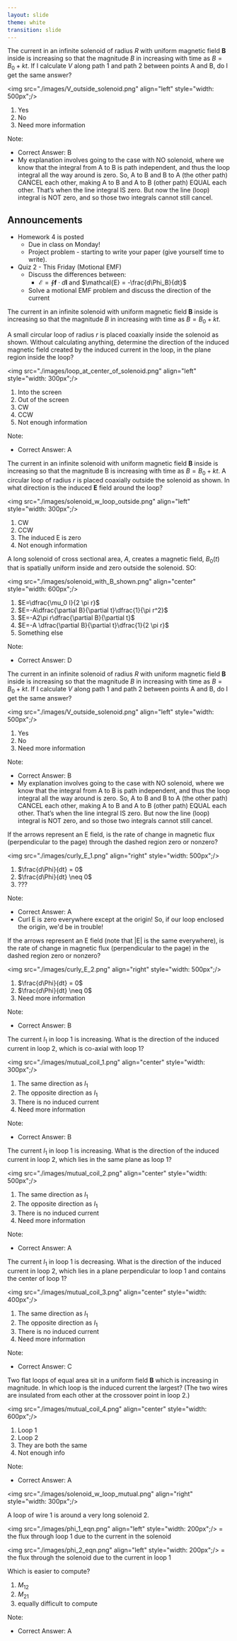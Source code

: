 ```yaml
---
layout: slide
theme: white
transition: slide
---
```


<section data-markdown>

The current in an infinite solenoid of radius $R$ with uniform magnetic field $\mathbf{B}$ inside is increasing so that the magnitude $B$ in increasing with time as $B=B_0+kt$.  If I calculate $V$ along path 1 and path 2 between points A and B, do I get the same answer?

<img src="./images/V_outside_solenoid.png" align="left" style="width: 500px";/>


1. Yes
2. No
3. Need more information

Note:
* Correct Answer: B
* My explanation involves going to the case with NO solenoid, where we know that the integral from A to B is path independent, and thus the loop integral all the way around is zero. So, A to B and B to A (the other path) CANCEL each other, making A to B and A to B (other path) EQUAL each other. That’s when the line integral IS zero. But now the line (loop) integral is NOT zero, and so those two integrals cannot still cancel.

</section>

<section data-markdown>

## Announcements

* Homework 4 is posted
  * Due in class on Monday!
  * Project problem - starting to write your paper (give yourself time to write).
* Quiz 2 - This Friday (Motional EMF)
  * Discuss the differences between:
    * $\mathcal{E} = \oint \mathbf{f} \cdot d\mathbf{l}$ and $\mathcal{E} = -\frac{d\Phi_B}{dt}$
  * Solve a motional EMF problem and discuss the direction of the current

</section>

<section data-markdown>

The current in an infinite solenoid with uniform magnetic field $\mathbf{B}$ inside is increasing so that the magnitude $B$ in increasing with time as $B=B_0+kt$.

A small circular loop of radius $r$ is placed coaxially inside the solenoid as shown.  Without calculating anything, determine the direction of the induced magnetic field created by the induced current in the loop, in the plane region inside the loop?

<img src="./images/loop_at_center_of_solenoid.png" align="left" style="width: 300px";/>


1. Into the screen
2. Out of the screen
3. CW
4. CCW
5. Not enough information

Note:
* Correct Answer: A
</section>

<section data-markdown>

The current in an infinite solenoid with uniform magnetic field $\mathbf{B}$ inside is increasing so that the magnitude B is increasing with time as $B=B_0+kt$. A circular loop of radius $r$ is placed coaxially outside the solenoid as shown.  In what direction is the induced $\mathbf{E}$ field around the loop?

<img src="./images/solenoid_w_loop_outside.png" align="left" style="width: 300px";/>


1. CW
2. CCW
3. The induced E is zero
4. Not enough information


</section>

<section data-markdown>

A long solenoid of cross sectional area, $A$, creates a magnetic field, $B_0(t)$ that is spatially uniform inside and zero outside the solenoid. SO:

<img src="./images/solenoid_with_B_shown.png" align="center" style="width: 600px";/>


1. $E=\dfrac{\mu_0 I}{2 \pi r}$
2. $E=-A\dfrac{\partial B}{\partial t}\dfrac{1}{\pi r^2}$
3. $E=-A2\pi r\dfrac{\partial B}{\partial t}$
4. $E=-A \dfrac{\partial B}{\partial t}\dfrac{1}{2 \pi r}$
5. Something else

Note:
* Correct Answer: D

</section>

<section data-markdown>

The current in an infinite solenoid of radius $R$ with uniform magnetic field $\mathbf{B}$ inside is increasing so that the magnitude $B$ in increasing with time as $B=B_0+kt$.  If I calculate $V$ along path 1 and path 2 between points A and B, do I get the same answer?

<img src="./images/V_outside_solenoid.png" align="left" style="width: 500px";/>


1. Yes
2. No
3. Need more information

Note:
* Correct Answer: B
* My explanation involves going to the case with NO solenoid, where we know that the integral from A to B is path independent, and thus the loop integral all the way around is zero. So, A to B and B to A (the other path) CANCEL each other, making A to B and A to B (other path) EQUAL each other. That’s when the line integral IS zero. But now the line (loop) integral is NOT zero, and so those two integrals cannot still cancel.

</section>

<section data-markdown>

If the arrows represent an E field, is the rate of change in magnetic flux (perpendicular to the page) through the dashed region zero or nonzero?

<img src="./images/curly_E_1.png" align="right" style="width: 500px";/>

1. $\frac{d\Phi}{dt} = 0$
2. $\frac{d\Phi}{dt} \neq 0$
3. ???

Note:
* Correct Answer: A
* Curl E is zero everywhere except at the origin! So, if our loop enclosed the origin, we'd be in trouble!

</section>

<section data-markdown>
If the arrows represent an E field (note that |E| is the same everywhere), is the rate of change in magnetic flux (perpendicular to the page) in the dashed region zero or nonzero?


<img src="./images/curly_E_2.png" align="right" style="width: 500px";/>

1. $\frac{d\Phi}{dt} = 0$
2. $\frac{d\Phi}{dt} \neq 0$
3. Need more information

Note:
* Correct Answer: B

</section>

<section data-markdown>

The current $I_1$ in loop 1 is increasing. What is the direction of the induced current in loop 2, which is co-axial with loop 1?

<img src="./images/mutual_coil_1.png" align="center" style="width: 300px";/>

1. The same direction as $I_1$
2. The opposite direction as $I_1$
3. There is no induced current
4. Need more information

Note:
* Correct Answer: B
</section>

<section data-markdown>

The current $I_1$ in loop 1 is increasing. What is the direction of the induced current in loop 2, which lies in the same plane as loop 1?

<img src="./images/mutual_coil_2.png" align="center" style="width: 500px";/>

1. The same direction as $I_1$
2. The opposite direction as $I_1$
3. There is no induced current
4. Need more information

Note:
* Correct Answer: A
</section>

<section data-markdown>

The current $I_1$ in loop 1 is decreasing. What is the direction of the induced current in loop 2, which lies in a plane perpendicular to loop 1 and contains the center of loop 1?

<img src="./images/mutual_coil_3.png" align="center" style="width: 400px";/>

1. The same direction as $I_1$
2. The opposite direction as $I_1$
3. There is no induced current
4. Need more information

Note:
* Correct Answer: C
</section>

<section data-markdown>

Two flat loops of equal area sit in a uniform field $\mathbf{B}$ which is increasing in magnitude. In which loop is the induced current the largest? (The two wires are insulated from each other at the crossover point in loop 2.)

<img src="./images/mutual_coil_4.png" align="center" style="width: 600px";/>

1. Loop 1
2. Loop 2
3. They are both the same
4. Not enough info

Note:
* Correct Answer: A

</section>

<section data-markdown>

<img src="./images/solenoid_w_loop_mutual.png" align="right" style="width: 300px";/>

A loop of wire 1 is around a very long solenoid 2.

<img src="./images/phi_1_eqn.png" align="left" style="width: 200px";/>
= the flux through loop 1 due to the current in the solenoid

<img src="./images/phi_2_eqn.png" align="left" style="width: 200px";/>
= the flux through the solenoid due to the current in loop 1

Which is easier to compute?
1. $M_{12}$
2. $M_{21}$
3. equally difficult to compute

Note:
* Correct Answer: A

</section>
